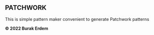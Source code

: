 ## PATCHWORK

This is simple pattern maker convenient to generate Patchwork patterns

**&copy; 2022 Burak Erdem**
